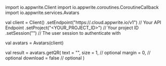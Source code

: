 import io.appwrite.Client
import io.appwrite.coroutines.CoroutineCallback
import io.appwrite.services.Avatars

val client = Client()
    .setEndpoint("https://<REGION>.cloud.appwrite.io/v1") // Your API Endpoint
    .setProject("<YOUR_PROJECT_ID>") // Your project ID
    .setSession("") // The user session to authenticate with

val avatars = Avatars(client)

val result = avatars.getQR(
    text = "<TEXT>",
    size = 1, // optional
    margin = 0, // optional
    download = false // optional
)
